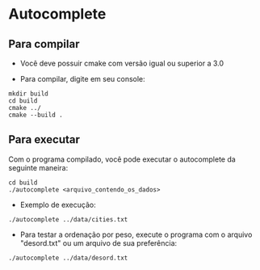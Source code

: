 # Autocomplete

## Para compilar

- Você deve possuir cmake com versão igual ou superior a 3.0

- Para compilar, digite em seu console:

```
mkdir build
cd build
cmake ../
cmake --build .
```

## Para executar

Com o programa compilado, você pode executar o autocomplete da seguinte maneira:
 
```
cd build
./autocomplete <arquivo_contendo_os_dados>
```

- Exemplo de execução:

```
./autocomplete ../data/cities.txt
```

- Para testar a ordenação por peso, execute o programa com o arquivo "desord.txt" ou um arquivo de sua preferência:

```
./autocomplete ../data/desord.txt
```
